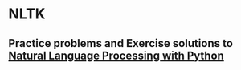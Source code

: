 # NLTK

## Practice problems and Exercise solutions to [Natural Language Processing with Python](http://www.nltk.org/book/)